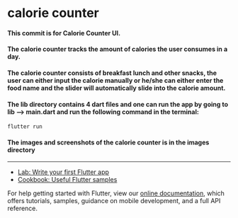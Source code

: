 # calorie counter

#### This commit is for Calorie Counter UI. 

#### The calorie counter tracks the amount of calories the user consumes in a day. 

#### The calorie counter consists of breakfast lunch and other snacks, the user can either input the calorie manually or he/she can either enter the food name and the slider will automatically slide into the calorie amount. 

#### The lib directory contains 4 dart files and one can run the app by going to lib --> main.dart and run the following command in the terminal:

```
flutter run 
```

#### The images and screenshots of the calorie counter is in the images directory

------




- [Lab: Write your first Flutter app](https://flutter.dev/docs/get-started/codelab)
- [Cookbook: Useful Flutter samples](https://flutter.dev/docs/cookbook)

For help getting started with Flutter, view our
[online documentation](https://flutter.dev/docs), which offers tutorials,
samples, guidance on mobile development, and a full API reference.
